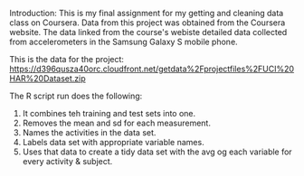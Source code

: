 Introduction:
This is my final assignment for my getting and cleaning data class on Coursera. Data from this project was obtained from the Coursera website. The data linked from the course's webiste detailed data collected from accelerometers in the Samsung Galaxy S mobile phone.

This is the data for the project: https://d396qusza40orc.cloudfront.net/getdata%2Fprojectfiles%2FUCI%20HAR%20Dataset.zip

The R script run does the following:
1. It combines teh training and test sets into one.
2. Removes the mean and sd for each measurement.
3. Names the activities in the data set.
4. Labels data set with appropriate variable names.
5. Uses that data to create a tidy data set with the avg og each variable for every activity & subject.
